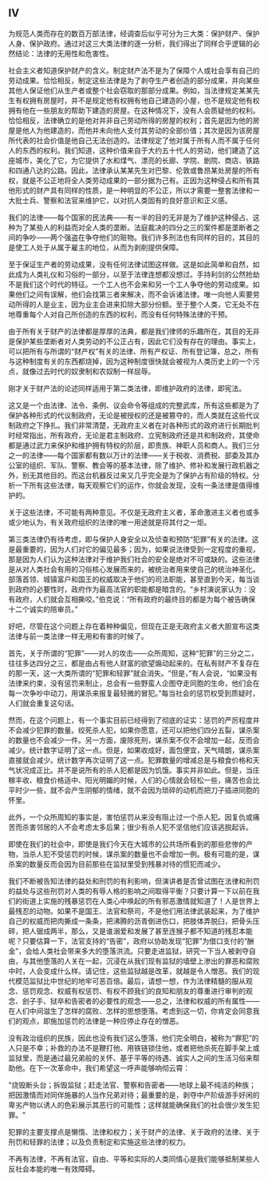 ## IV

为规范人类而存在的数百万部法律，经调查后似乎可分为三大类：保护财产、保护人身、保护政府。通过对这三大类法律的逐一分析，我们得出了同样合乎逻辑的必然结论：法律的无用性和危害性。

社会主义者知道保护财产的含义。制定财产法不是为了保障个人或社会享有自己的劳动成果。恰恰相反，制定这些法律是为了剥夺生产者创造的部分成果，并向某些其他人保证他们从生产者或整个社会窃取的那部分成果。例如，当法律规定某某先生有权拥有房屋时，并不是规定他有权拥有他自己建造的小屋，也不是规定他有权拥有他在一些朋友的帮助下建造的房屋。在这种情况下，没有人会质疑他的权利。恰恰相反，法律确立的是他对并非自己劳动所得的房屋的权利；首先是因为他的房屋是他人为他建造的，而他并未向他人支付其劳动的全部价值；其次是因为该房屋所代表的社会价值是他自己无法创造的。法律规定了他对属于所有人而不属于任何人的东西的权利。我们知道，这种价值来自于大约五十代人的劳动，他们建造了这座城市，美化了它，为它提供了水和煤气、漂亮的长廊、学院、剧院、商店、铁路和四通八达的公路。因此，法律承认某某先生对巴黎、伦敦或鲁昂某处房屋的所有权，就是不公正地将全人类劳动成果的一部分据为己有。正因为这种侵占和所有其他形式的财产具有同样的性质，是一种明显的不公正，所以才需要一整套法律和一大批士兵、警察和法官来维护它，以对抗人类固有的良好意识和正义感。

我们的法律——每个国家的民法典——有一半的目的无非是为了维护这种侵占、这种为了某些人的利益而对全人类的垄断。法庭裁决的四分之三的案件都是垄断者之间的争吵——两个强盗在争夺他们的赃物。我们许多刑法也有同样的目的，其目的是使工人处于从属于雇主的地位，从而为剥削提供保障。

至于保证生产者的劳动成果，没有任何法律试图这样做。这是如此简单和自然，如此成为人类礼仪和习俗的一部分，以至于法律连想都没想过。手持利剑的公然抢劫不是我们这个时代的特征。一个工人也不会来和另一个工人争夺他的劳动成果。如果他们之间有误解，他们会找第三者来解决，而不会诉诸法律。唯一向他人索要劳动所得的人是业主，因为业主会进来扣除大部分份额。至于整个人类，它无处不在地尊重每个人对自己所创造的东西的权利，而没有任何特殊法律的干预。

由于所有关于财产的法律都是厚厚的法典，都是我们律师的乐趣所在，其目的无非是保护某些垄断者对人类劳动的不公正占有，因此它们没有存在的理由。事实上，可以把所有与所谓的“财产权”有关的法律、所有产权证、所有登记簿，总之，所有与这种制度有关的东西都烧掉，因为这种制度很快就会被视为人类历史上的一个污点，就像过去时代的奴隶制和农奴制一样屈辱。

刚才关于财产法的论述同样适用于第二类法律，即维护政府的法律，即宪法。

这又是一个由法律、法令、条例、议会命令等组成的完整武库，所有这些都是为了保护各种形式的代议制政府，无论是被授权的还是被篡夺的，而人类就在这些代议制政府之下挣扎。我们非常清楚，无政府主义者在对各种形式的政府进行长期批判时经常指出，所有政府，无论是君主制政府、立宪制政府还是共和制政府，其使命都是通过武力来保护和维护拥有特权的阶层，即贵族、神职人员和商人。我们三分之一的法律——每个国家都有数以万计的法律——关于税收、消费税、部委及其办公室的组织、军队、警察、教会等的基本法律，除了维护、修补和发展行政机器之外，别无其他目的。而这台机器反过来又几乎完全是为了保护占有阶级的特权。分析一下所有这些法律，每天观察它们的运作，你就会发现，没有一条法律是值得维护的。

关于这些法律，不可能有两种意见。不仅是无政府主义者，革命激进主义者也或多或少地认为，有关政府组织的法律的唯一用途就是将其付之一炬。

第三类法律仍有待考虑，即与保护人身安全以及侦查和预防“犯罪”有关的法律。这是最重要的，因为人们对它的偏见最多；因为，如果说法律受到一定程度的重视，那是因为人们认为这种法律对于维护我们社会的安全是绝对不可或缺的。这些法律是从对人类社会有用的习俗核心发展而来的，被统治者用来使自己的统治神圣化。部落首领、城镇富户和国王的权威取决于他们的司法职能，甚至直到今天，每当谈到政府的必要性时，政府作为最高法官的职能都是暗含的。“乡村演说家认为：没有政府，人们就会互相撕咬。”伯克说：“所有政府的最终目的都是为每个被告确保十二个诚实的陪审员。”

好吧，尽管在这个问题上存在着种种偏见，但现在正是无政府主义者大胆宣布这类法律与前一类法律一样无用和有害的时候了。

首先，关于所谓的“犯罪”——对人的攻击——众所周知，这种“犯罪”的三分之二，往往多达四分之三，都是由占有他人财富的欲望煽动起来的。在私有财产不复存在的那一天，这一大类所谓的“犯罪和轻罪”就会消失。“但是，”有人会说，“如果没有法律来约束，没有惩罚来制止，总会有一些野蛮人企图夺走同胞的生命，他们会在每一次争吵中动刀，用谋杀来报复最轻微的冒犯。”每当社会的惩罚权受到质疑时，人们就会重复这句话。

然而，在这个问题上，有一个事实目前已经得到了彻底的证实：惩罚的严厉程度并不会减少犯罪的数量。绞死杀人犯，如果你愿意，还可以把他们四分五裂，谋杀案的数量也不会减少一件。另一方面，废除死刑，谋杀案不仅不会增加一起，反而会减少。统计数字证明了这一点。但是，如果收成好，面包便宜，天气晴朗，谋杀案直接就会减少。统计数字再次证明了这一点。犯罪数量的增减总是与粮食价格和天气状况成正比。并不是说所有的杀人犯都是因为饥饿。事实并非如此。但是，当庄稼丰收、粮食价格适中、阳光明媚的时候，人们的心情就会轻松一些，痛苦也会比平时少一些，就不会产生阴郁的情绪，就不会因为琐碎的动机而把刀子插进同胞的怀里。

此外，一个众所周知的事实是，害怕惩罚从来没有阻止过一个杀人犯。因复仇或痛苦而杀害邻居的人不会考虑太多后果；很少有杀人犯不坚信他们应该逃脱起诉。

即使在我们的社会中，即使是我们今天在大城市的公共场所看到的那些悲惨的产物，当杀人犯不受惩罚的时候，谋杀案的数量也不会增加一例。极有可能的是，谋杀案的数量反而会因为目前那些在监狱里受到残暴对待的惯犯而减少。

我们不断被告知法律的益处和刑罚的有利影响，但演讲者是否曾试图在法律和刑罚的益处与这些刑罚对人类的有辱人格的影响之间取得平衡？只要计算一下以前在我们的街道上实施的残暴惩罚在人类心中唤起的所有邪恶激情就知道了！人是世界上最残忍的动物。如果不是国王、法官和祭司，不是他们用法律武装起来，为了维护自己的权威而把肉撕成一条条，把沸腾的沥青倒进伤口，把肢体弄脱臼，把骨头压碎，把人锯成两半，那么，又是谁溺爱和发展了甚至连猴子都不知道的残忍本能呢？只要估算一下，法官支持的“告密”，政府以协助发现“犯罪”为借口支付的“酬金”，会给人类社会带来多大的堕落洪流。只要走进监狱，研究一下当人被剥夺自由，与其他堕落的人关在一起，沉浸在从我们现有监狱的墙壁上渗出的罪恶和腐败中时，人会变成什么样。请记住，这些监狱越是改革，就越是令人憎恶。我们的现代模范监狱比中世纪的地牢可恶百倍。最后，请想一想，作为法律精髓的服从观念、惩罚观念、权威有权惩罚、有权不顾我们的良知和朋友的尊重进行审判的观念、刽子手、狱卒和告密者的必要性的观念——总之，法律和权威的所有属性——在人们中间滋生了怎样的腐败、怎样的思想堕落。考虑到这一切，你肯定会同意我们的观点，即施加惩罚的法律是一种应停止存在的憎恶。

没有政治组织的民族，因此也没有我们这么堕落，他们完全明白，被称为“罪犯”的人只是不幸；补救的办法不是鞭打他、用铁链锁住他，或者把他杀死在脚手架上或监狱里，而是通过最兄弟般的关怀、基于平等的待遇、诚实人之间的生活习俗来帮助他。在下一次革命中，我们希望这一呼声能够响彻云霄：

"烧毁断头台；拆毁监狱；赶走法官、警察和告密者——地球上最不纯洁的种族；把因激情而对同伴施暴的人当作兄弟对待；最重要的是，剥夺中产阶级游手好闲的卑劣产物以诱人的色彩展示其恶行的可能性；这样就能确保我们的社会很少发生犯罪。"

犯罪的主要支撑点是懒惰、法律和权力；关于财产的法律、关于政府的法律、关于刑罚和轻罪的法律；以及负责制定和实施这些法律的权力。

不再有法律，不再有法官，自由、平等和实际的人类同情心是我们能够抵制某些人反社会本能的唯一有效障碍。

